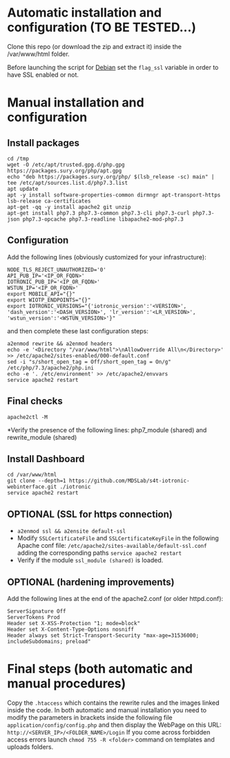 # Automatic installation and configuration (TO BE TESTED...)
Clone this repo (or download the zip and extract it) inside the /var/www/html folder.

Before launching the script for [Debian](https://github.com/MDSLab/s4t-iotronic-webinterface/blob/master/scripts/install_dash_Debian.sh) set the ```flag_ssl``` variable in order to have SSL enabled or not.

# Manual installation and configuration
## Install packages
```
cd /tmp
wget -O /etc/apt/trusted.gpg.d/php.gpg https://packages.sury.org/php/apt.gpg
echo "deb https://packages.sury.org/php/ $(lsb_release -sc) main" | tee /etc/apt/sources.list.d/php7.3.list
apt update
apt -y install software-properties-common dirmngr apt-transport-https lsb-release ca-certificates
apt-get -qq -y install apache2 git unzip
apt-get install php7.3 php7.3-common php7.3-cli php7.3-curl php7.3-json php7.3-opcache php7.3-readline libapache2-mod-php7.3
```
## Configuration
Add the following lines (obviously customized for your infrastructure):
```
NODE_TLS_REJECT_UNAUTHORIZED='0'
API_PUB_IP='<IP_OR_FQDN>'
IOTRONIC_PUB_IP='<IP_OR_FQDN>'
WSTUN_IP='<IP_OR_FQDN>'
export MOBILE_API="{}"
export WIOTP_ENDPOINTS="{}"
export IOTRONIC_VERSIONS="{'iotronic_version':'<VERSION>', 'dash_version':'<DASH_VERSION>', 'lr_version':'<LR_VERSION>', 'wstun_version':'<WSTUN_VERSION>'}"

```
and then complete these last configuration steps:
```
a2enmod rewrite && a2enmod headers
echo -e '<Directory "/var/www/html">\nAllowOverride All\n</Directory>' >> /etc/apache2/sites-enabled/000-default.conf
sed -i "s/short_open_tag = Off/short_open_tag = On/g" /etc/php/7.3/apache2/php.ini
echo -e '. /etc/environment' >> /etc/apache2/envvars
service apache2 restart
```
## Final checks
```
apache2ctl -M
```
*Verify the presence of the following lines: php7_module (shared) and rewrite_module (shared)

## Install Dashboard
```
cd /var/www/html
git clone --depth=1 https://github.com/MDSLab/s4t-iotronic-webinterface.git ./iotronic
service apache2 restart
```

## OPTIONAL (SSL for https connection)
* ```a2enmod ssl && a2ensite default-ssl```
* Modify ```SSLCertificateFile``` and ```SSLCertificateKeyFile``` in the following Apache conf file: ```/etc/apache2/sites-available/default-ssl.conf``` adding the corresponding paths
```service apache2 restart```
* Verify if the module ```ssl_module (shared)``` is loaded.

## OPTIONAL (hardening improvements)
Add the following lines at the end of the apache2.conf (or older httpd.conf):
```
ServerSignature Off
ServerTokens Prod
Header set X-XSS-Protection "1; mode=block"
Header set X-Content-Type-Options nosniff
Header always set Strict-Transport-Security "max-age=31536000; includeSubdomains; preload"
```

# Final steps (both automatic and manual procedures)
Copy the ```.htaccess``` which contains the rewrite rules and the images linked inside the code.
In both automatic and manual installation you need to modify the parameters in brackets inside the following file ```application/config/config.php``` and then display the WebPage on this URL: ```http://<SERVER_IP>/<FOLDER_NAME>/Login```
If you come across forbidden access errors launch ```chmod 755 -R <folder>``` command on templates and uploads folders.
